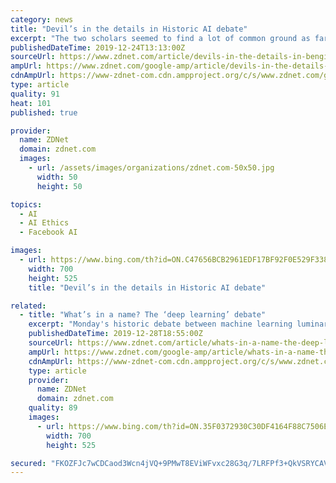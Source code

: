 ```yaml
---
category: news
title: "Devil’s in the details in Historic AI debate"
excerpt: "The two scholars seemed to find a lot of common ground as far as the broad strokes of where artificial intelligence needs to go, things such as trying to bring reasoning to AI. But when the discussion periodically lapsed into particular terminology or historical assertions, the two were suddenly at odds. Marcus started with a recap of his ..."
publishedDateTime: 2019-12-24T13:13:00Z
sourceUrl: https://www.zdnet.com/article/devils-in-the-details-in-bengio-marcus-ai-debate/
ampUrl: https://www.zdnet.com/google-amp/article/devils-in-the-details-in-bengio-marcus-ai-debate/
cdnAmpUrl: https://www-zdnet-com.cdn.ampproject.org/c/s/www.zdnet.com/google-amp/article/devils-in-the-details-in-bengio-marcus-ai-debate/
type: article
quality: 91
heat: 101
published: true

provider:
  name: ZDNet
  domain: zdnet.com
  images:
    - url: /assets/images/organizations/zdnet.com-50x50.jpg
      width: 50
      height: 50

topics:
  - AI
  - AI Ethics
  - Facebook AI

images:
  - url: https://www.bing.com/th?id=ON.C47656BCB2961EDF17BF92F0E529F338
    width: 700
    height: 525
    title: "Devil’s in the details in Historic AI debate"

related:
  - title: "What’s in a name? The ‘deep learning’ debate"
    excerpt: "Monday's historic debate between machine learning luminary Yoshua Bengio and machine learning critic Gary Marcus spilled over into a tit for tat between the two in the days following, mostly about the status of the term \"deep learning.\" The history of the term deep learning shows that the use of it has been opportunistic at times but has had ..."
    publishedDateTime: 2019-12-28T18:55:00Z
    sourceUrl: https://www.zdnet.com/article/whats-in-a-name-the-deep-learning-debate/
    ampUrl: https://www.zdnet.com/google-amp/article/whats-in-a-name-the-deep-learning-debate/
    cdnAmpUrl: https://www-zdnet-com.cdn.ampproject.org/c/s/www.zdnet.com/google-amp/article/whats-in-a-name-the-deep-learning-debate/
    type: article
    provider:
      name: ZDNet
      domain: zdnet.com
    quality: 89
    images:
      - url: https://www.bing.com/th?id=ON.35F0372930C30DF4164F88C7506EF458
        width: 700
        height: 525

secured: "FKOZFJc7wCDCaod3Wcn4jVQ+9PMwT8EViWFvxc28G3q/7LRFPf3+QkVSRYCAVIteoqNdvQ/VfCE0CU8ENyU1jgEdAB+95bud2R5tH/dByNNpMqIuzkWS04CjX3qjcz0jM62Ti6V1ptjmvBwLmUZIICwaj0FYyWIZHOgVtgkzLAZBQgDB5qemWFwZA++an/BWPUpp6afsVInIu+pCZG7s2DGSWgqQu1r4d8AYR9axNW4ZApEMW/DKJwtJ2gaPGfIw0iklTy97b7HqX+54cN73Aw==;Kq3MLO8e0EiID7KJrEuk1A=="
---
```


